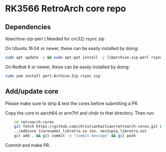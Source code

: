 # RK3566 RetroArch core repo

## Dependencies

libarchive-zip-perl ( Needed for crc32)
rsync
zip

On Ubuntu 16.04 or newer, these can be easily installed by doing:
```bash
sudo apt update -y && sudo apt-get install -y libarchive-zip-perl rsync zip
```

On Redhat 6 or newer, these can be easily installed by doing:
```bash
sudo yum install perl-Archive-Zip rsync zip
```

## Add/update core

Please make sure to strip & test the cores before submitting a PR.

Copy the core to aarch64 or arm7hf and chdir to that directory. Then run:
```bash
    cd retroarch-cores
    git fetch https://github.com/christianhaitian/retroarch-cores.git && git merge https://github.com/christianhaitian/retroarch-cores.git/rg503
    ../addcore (corename)_libretro.so (ex. nestopia_libretro.so)
    git add . && git commit -m "commit message" && git push
```

Commit and make PR.

